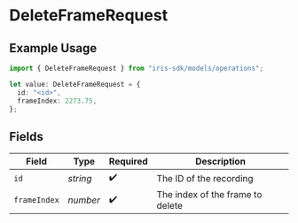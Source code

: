 # DeleteFrameRequest

## Example Usage

```typescript
import { DeleteFrameRequest } from "iris-sdk/models/operations";

let value: DeleteFrameRequest = {
  id: "<id>",
  frameIndex: 2273.75,
};
```

## Fields

| Field                            | Type                             | Required                         | Description                      |
| -------------------------------- | -------------------------------- | -------------------------------- | -------------------------------- |
| `id`                             | *string*                         | :heavy_check_mark:               | The ID of the recording          |
| `frameIndex`                     | *number*                         | :heavy_check_mark:               | The index of the frame to delete |